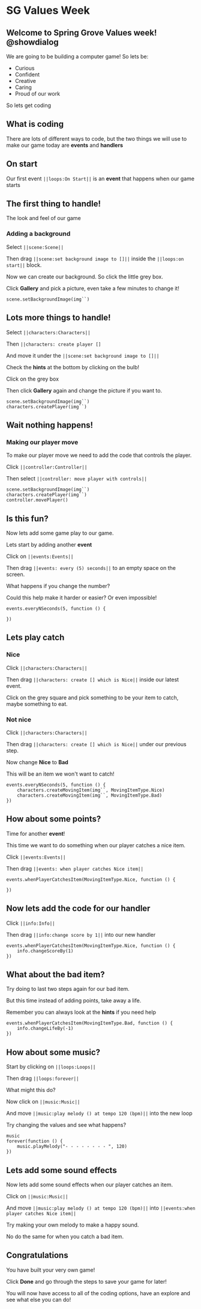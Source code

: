 # SG Values Week

## Welcome to Spring Grove Values week! @showdialog

We are going to be building a computer game! So lets be:

- Curious
- Confident
- Creative
- Caring
- Proud of our work

So lets get coding

## What is coding

There are lots of different ways to code, but the two things we will use to make our game today are **events** and **handlers**

## On start

Our first event ``||loops:On Start||`` is an **event** that happens when our game starts

## The first thing to handle!

The look and feel of our game

### Adding a background

Select ``||scene:Scene||``

Then drag ``||scene:set background image to []||`` inside the ``||loops:on start||`` block.

Now we can create our background. So click the little grey box.

Click **Gallery** and pick a picture, even take a few minutes to change it!

```blocks
scene.setBackgroundImage(img``)
```

## Lots more things to handle!

Select ``||characters:Characters||``

Then ``||characters: create player []``

And move it under the ``||scene:set background image to []||``

Check the **hints** at the bottom by clicking on the bulb!

Click on the grey box

Then click **Gallery** again and change the picture if you want to.

```blocks
scene.setBackgroundImage(img``)
characters.createPlayer(img``)
```

## Wait nothing happens!

### Making our player move

To make our player move we need to add the code that controls the player.

Click ``||controller:Controller||``

Then select ``||controller: move player with controls||``

```blocks
scene.setBackgroundImage(img``)
characters.createPlayer(img``)
controller.movePlayer()
```

## Is this fun?

Now lets add some game play to our game.

Lets start by adding another **event**

Click on ``||events:Events||``

Then drag ``||events: every (5) seconds||`` to an empty space on the screen.

What happens if you change the number?

Could this help make it harder or easier? Or even impossible!

```blocks
events.everyNSeconds(5, function () {

})
```

## Lets play catch

### Nice

Click ``||characters:Characters||``

Then drag ``||characters: create [] which is Nice||`` inside our latest event.

Click on the grey square and pick something to be your item to catch, maybe something to eat.

### Not nice

Click ``||characters:Characters||``

Then drag ``||characters: create [] which is Nice||`` under our previous step.

Now change **Nice** to **Bad**

This will be an item we won't want to catch!

```blocks
events.everyNSeconds(5, function () {
    characters.createMovingItem(img``, MovingItemType.Nice)
    characters.createMovingItem(img``, MovingItemType.Bad)
})
```

## How about some points?

Time for another **event**!

This time we want to do something when our player catches a nice item.

Click ``||events:Events||``

Then drag ``||events: when player catches Nice item||``

```blocks
events.whenPlayerCatchesItem(MovingItemType.Nice, function () {

})
```

## Now lets add the code for our handler

Click ``||info:Info||``

Then drag ``||info:change score by 1||`` into our new handler

```blocks
events.whenPlayerCatchesItem(MovingItemType.Nice, function () {
	info.changeScoreBy(1)
})
```

## What about the bad item?

Try doing to last two steps again for our bad item.

But this time instead of adding points, take away a life.

Remember you can always look at the **hints** if you need help

```blocks
events.whenPlayerCatchesItem(MovingItemType.Bad, function () {
	info.changeLifeBy(-1)
})
```

## How about some music?

Start by clicking on ``||loops:Loops||``

Then drag ``||loops:forever||``

What might this do?

Now click on ``||music:Music||``

And move ``||music:play melody () at tempo 120 (bpm)||`` into the new loop

Try changing the values and see what happens?

```blocks
music
forever(function () {
    music.playMelody("- - - - - - - - ", 120)
})
```

## Lets add some sound effects

Now lets add some sound effects when our player catches an item.

Click on ``||music:Music||``

And move ``||music:play melody () at tempo 120 (bpm)||`` into ``||events:when player catches Nice item||``

Try making your own melody to make a happy sound.

No do the same for when you catch a bad item.

## Congratulations

You have built your very own game!

Click **Done** and go through the steps to save your game for later!

You will now have access to all of the coding options, have an explore and see what else you can do!